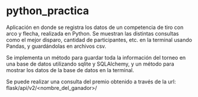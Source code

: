 # python_practica


Aplicación en donde se registra los datos de un competencia de tiro con arco y flecha,  realizada en Python.
Se muestran las distintas consultas como el mejor disparo, cantidad de participantes, etc. en la terminal 
usando Pandas, y guardándolas en archivos csv.

Se implementa un método para guardar toda la información del torneo en una base de datos utilizando sqlite
y SQLAlchemy, y un método para mostrar los datos de la base de datos en la terminal.

Se puede realizar una consulta del premio obtenido a través de la url:
flask/api/v2/<nombre_del_ganador>/<mejor _disparo>
